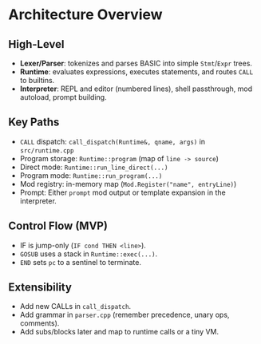 # Architecture Overview

## High-Level

- **Lexer/Parser**: tokenizes and parses BASIC into simple `Stmt`/`Expr` trees.
- **Runtime**: evaluates expressions, executes statements, and routes `CALL` to builtins.
- **Interpreter**: REPL and editor (numbered lines), shell passthrough, mod autoload, prompt building.

## Key Paths

- `CALL` dispatch: `call_dispatch(Runtime&, qname, args)` in `src/runtime.cpp`
- Program storage: `Runtime::program` (map of `line -> source`)
- Direct mode: `Runtime::run_line_direct(...)`
- Program mode: `Runtime::run_program(...)`
- Mod registry: in-memory map (`Mod.Register("name", entryLine)`)
- Prompt: Either `prompt` mod output or template expansion in the interpreter.

## Control Flow (MVP)

- IF is jump-only (`IF cond THEN <line>`).
- `GOSUB` uses a stack in `Runtime::exec(...)`.
- `END` sets `pc` to a sentinel to terminate.

## Extensibility

- Add new CALLs in `call_dispatch`.
- Add grammar in `parser.cpp` (remember precedence, unary ops, comments).
- Add subs/blocks later and map to runtime calls or a tiny VM.
